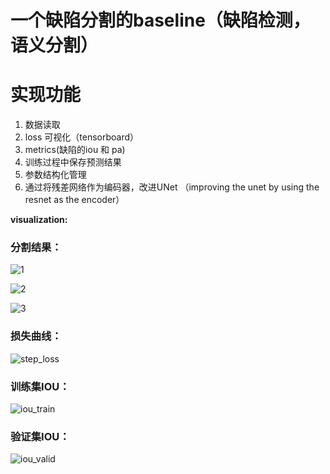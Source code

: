 # 一个缺陷分割的baseline（缺陷检测， 语义分割）


# 实现功能
  1. 数据读取
  2.  loss 可视化（tensorboard）
  3.  metrics(缺陷的iou 和 pa)
  4.  训练过程中保存预测结果
  5.  参数结构化管理
  6. 通过将残差网络作为编码器，改进UNet （improving the unet by  using the resnet as the encoder） 
  
  
**visualization:**
### 分割结果：
![1](https://github.com/Wslsdx/baseline_segment_Resunet_pytorch/blob/master/photo/Train_0576.PNG)

![2](https://github.com/Wslsdx/baseline_segment_Resunet_pytorch/blob/master/photo/Train_0588.PNG)

![3](https://github.com/Wslsdx/baseline_segment_Resunet_pytorch/blob/master/photo/Train_0609.PNG)

### 损失曲线：

![step_loss](https://github.com/Wslsdx/baseline_segment_Resunet_pytorch/blob/master/photo/step_loss.png)

### 训练集IOU：

![iou_train](https://github.com/Wslsdx/baseline_segment_Resunet_pytorch/blob/master/photo/iou_train.png)

### 验证集IOU：

![iou_valid](https://github.com/Wslsdx/baseline_segment_Resunet_pytorch/blob/master/photo/iou_valid.png)
 

 
  
